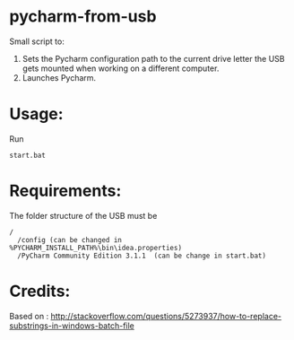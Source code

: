 pycharm-from-usb
================

Small script to:

1. Sets the Pycharm configuration path to the current drive letter the USB gets mounted when working on a different computer.
2. Launches Pycharm.

Usage:
================

Run
 
    start.bat
    
  
Requirements:
================

The folder structure of the USB must be

    /
      /config (can be changed in %PYCHARM_INSTALL_PATH%\bin\idea.properties)
      /PyCharm Community Edition 3.1.1  (can be change in start.bat)
  
  
Credits:
================

Based on : http://stackoverflow.com/questions/5273937/how-to-replace-substrings-in-windows-batch-file
